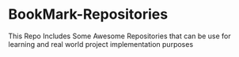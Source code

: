 # BookMark-Repositories
This Repo Includes Some Awesome Repositories that can be use for learning and real world project implementation purposes
